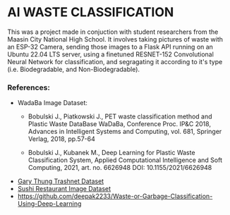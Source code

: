 # AI WASTE CLASSIFICATION
This was a project made in conjuction with student researchers from the Maasin City National High School. It involves taking pictures of waste with an ESP-32 Camera, sending those images to a Flask API running on an Ubuntu 22.04 LTS server, using a finetuned RESNET-152 Convolutional Neural Network for classification, and segragating it according to it's type (i.e. Biodegradable, and Non-Biodegradable). 

### References:
- WadaBa Image Dataset:
  - Bobulski J., Piatkowski J., PET waste classification method and Plastic Waste DataBase WaDaBa, Conference Proc. IP&C 2018, Advances in Intelligent Systems and Computing, vol. 681, Springer Verlag, 2018, pp.57-64
  
  - Bobulski J., Kubanek M., Deep Learning for Plastic Waste Classification System, Applied Computational Intelligence and Soft Computing, 2021, art. no. 6626948 DOI: 10.1155/2021/6626948
- [Gary Thung Trashnet Dataset](https://github.com/garythung/trashnet)
- [Sushi Restaurant Image Dataset](https://www.kaggle.com/datasets/arthurcen/waste-images-from-sushi-restaurant/data)
- https://github.com/deepak2233/Waste-or-Garbage-Classification-Using-Deep-Learning
